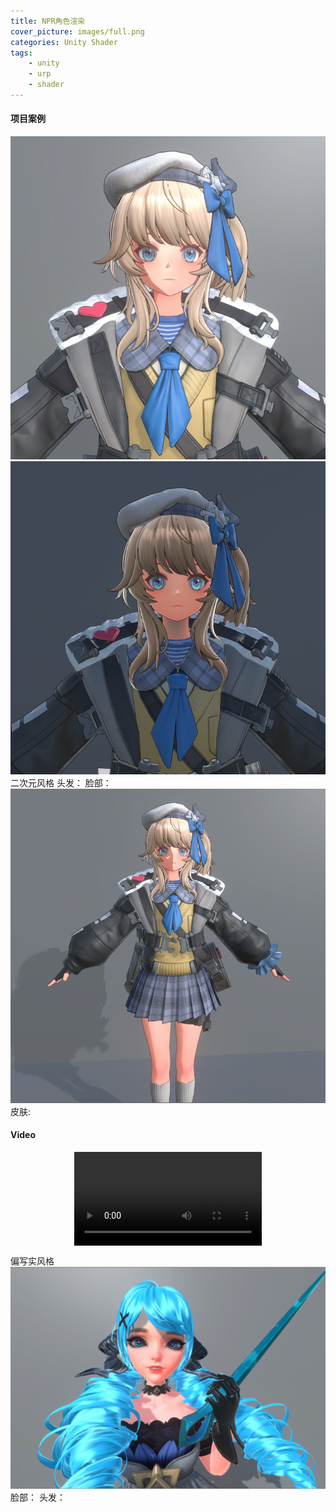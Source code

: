 ```yaml
---
title: NPR角色渲染
cover_picture: images/full.png
categories: Unity Shader
tags:
    - unity
    - urp
    - shader
---
```

#### 项目案例
![](/works-images/head.png)
![](/works-images/head_shadow.png)
二次元风格
头发：
脸部：
![](/works-images/full.png)
皮肤:
#### Video
<video src="https://xb-resource.oss-cn-shanghai.aliyuncs.com/pbr-npr.mp4" controls="controls" style="max-width: 100%; display: block; margin-left: auto; margin-right: auto;">
</video>

偏写实风格
![](/works-images/pbr-face.png)
脸部：
头发：




